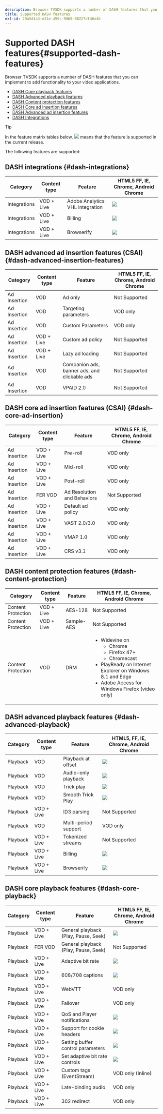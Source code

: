 ```yaml
---
description: Browser TVSDK supports a number of DASH features that you can implement to add functionality to your video applications.
title: Supported DASH features
exl-id: 29a5d1a3-e31e-459c-90b5-80227df46e4b
---
```

# Supported DASH features{#supported-dash-features}

Browser TVSDK supports a number of DASH features that you can implement to add functionality to your video applications.

* [DASH Core playback features](#dash-core-playback) 
* [DASH Advanced playback features](#dash-advanced-playback) 
* [DASH Content protection features](#dash-content-protection) 
* [DASH Core ad insertion features](#dash-core-ad-insertion) 
* [DASH Advanced ad insertion features](#dash-advanced-insertion-features) 
* [DASH Integrations](#dash-integrations)

>[!TIP]
>
>In the feature matrix tables below,  ![](assets/supported15.png)
>means that the feature is supported in the current release.

The following features are supported: 

<!-- 

<table id="table_lrb_p2g_xx"> 
 <title>DASH integrations</title> 
 <tgroup cols="4"> 
  <colspec colnum="1" colname="col1" colwidth="*" /> 
  <colspec colnum="2" colname="col2" colwidth="*" /> 
  <colspec colnum="3" colname="col3" colwidth="*" /> 
  <colspec colnum="4" colname="col6" colwidth="*" /> 
  <thead> 
   <tr> 
    <th colname="col1" class="entry"> Category </th> 
    <th colname="col2" class="entry"> Content type </th> 
    <th colname="col3" class="entry"> Feature </th> 
    <th colname="col6" align="center" class="entry"> 
     <lines>
       HTML5 FF, IE, Chrome, Android Chrome
     </lines> </th> 
   </tr> 
  </thead> 
  <tbody> 
   <tr> 
    <td colname="col1"> Integrations </td> 
    <td colname="col2"> VOD + Live </td> 
    <td colname="col3"> Adobe Analytics VHL integration </td> 
    <td colname="col6" valign="middle" align="center"><img href="assets/supported15.png" id="image_14D9248BD1D8410E83AD27DB4AB3B6ED" /> </td> 
   </tr> 
   <tr> 
    <td colname="col1"> Integrations </td> 
    <td colname="col2"> VOD + Live </td> 
    <td colname="col3"> Nielsen support </td> 
    <td colname="col6" valign="middle" align="center"><img href="assets/supported15.png" id="image_EFA853CB763446B3B37F2CF6BCC53EE1" /> </td> 
   </tr> 
   <tr> 
    <td colname="col1"> Integrations </td> 
    <td colname="col2"> VOD + Live </td> 
    <td colname="col3"> Billing </td> 
    <td colname="col6" valign="middle" align="center"><img href="assets/supported15.png" id="image_B3A4E5937CEC4052977C08767219BC2B" /> </td> 
   </tr> 
   <tr> 
    <td colname="col1"> Integrations </td> 
    <td colname="col2"> VOD + Live </td> 
    <td colname="col3"> Browserify </td> 
    <td colname="col6" valign="middle" align="center"><img href="assets/supported15.png" id="image_3330E81B86C84AD391AEBFDFE911A47F" /> </td> 
   </tr> 
  </tbody> 
 </tgroup> 
</table>

 -->

## DASH integrations {#dash-integrations}

|  Category  | Content type  | Feature  | HTML5 FF, IE, Chrome, Android Chrome  |
|---|---|---|---|
|  Integrations  | VOD + Live  | Adobe Analytics VHL integration  | ![](assets/supported15.png)|
|  Integrations  | VOD + Live  | Billing  | ![](assets/supported15.png)|
|  Integrations  | VOD + Live  | Browserify  | ![](assets/supported15.png)|

## DASH advanced ad insertion features (CSAI) {#dash-advanced-insertion-features}

|  Category  | Content type  | Feature  | HTML5 FF, IE, Chrome, Android Chrome   |
|---|---|---|---|
|  Ad Insertion  | VOD  | Ad only  | Not Supported  |
|  Ad Insertion  | VOD  | Targeting parameters  | VOD only  |
|  Ad Insertion  | VOD  | Custom Parameters  | VOD only  |
|  Ad Insertion  | VOD + Live  | Custom ad policy  | Not Supported  |
|  Ad Insertion  | VOD + Live  | Lazy ad loading  | Not Supported  |
|  Ad Insertion  | VOD  | Companion ads, banner ads, and clickable ads  | Not Supported  |
|  Ad Insertion  | VOD  | VPAID 2.0  | Not Supported  |

## DASH core ad insertion features (CSAI) {#dash-core-ad-insertion}

|  Category  | Content type  | Feature  | HTML5 FF, IE, Chrome, Android Chrome  |
|---|---|---|---|
|  Ad Insertion  | VOD + Live  | Pre-roll  | VOD only  |
|  Ad Insertion  | VOD + Live  | Mid-roll  | VOD only  |
|  Ad Insertion  | VOD + Live  | Post-roll  | VOD only  |
|  Ad Insertion  | FER VOD  | Ad Resolution and Behaviors  | Not Supported  |
|  Ad Insertion  | VOD + Live  | Default ad policy  | VOD only  |
|  Ad Insertion  | VOD + Live  | VAST 2.0/3.0  | VOD only  |
|  Ad Insertion  | VOD + Live  | VMAP 1.0  | VOD only  |
|  Ad Insertion  | VOD + Live  | CRS v3.1  | VOD only  |

## DASH content protection features {#dash-content-protection}

<table id="table_hrb_p2g_xx">  
 <thead> 
  <tr> 
   <th colname="col1" class="entry"> Category </th> 
   <th colname="col2" class="entry"> Content type </th> 
   <th colname="col3" class="entry"> Feature </th> 
   <th colname="col6" class="entry"> HTML5 FF, IE, Chrome, Android Chrome</th>
  </tr> 
 </thead>
 <tbody> 
  <tr> 
   <td colname="col1"> Content Protection </td> 
   <td colname="col2"> VOD + Live </td> 
   <td colname="col3"> AES-128 </td> 
   <td colname="col6"> Not Supported </td>
  </tr> 
  <tr> 
   <td colname="col1"> Content Protection </td> 
   <td colname="col2"> VOD + Live </td> 
   <td colname="col3"> Sample-AES </td> 
   <td colname="col6"> Not Supported </td> 
  </tr> 
  <tr> 
   <td colname="col1"> Content Protection </td> 
   <td colname="col2"> VOD </td> 
   <td colname="col3"> DRM </td> 
   <td colname="col6"> 
    <ul id="ul_irb_p2g_xx"> 
     <li id="li_C4643F2978BC4C8ABDB3E6C72C75A468">Widevine on 
      <ul id="ul_7047EA49AA3F40FE8F90E0ED6C028D83"> 
       <li id="li_B575735388D74D789D56BF373A470A6D">Chrome </li> 
       <li id="li_855146E4AC3A48E69B65F0022E1C0156">Firefox 47+ </li> 
       <li id="li_BC06B0A6EAAC4FC991C713775A8BB4DA">Chromecast </li> 
      </ul> </li> 
     <li id="li_D48B51C2208F423CB85D08886C2E1C66">PlayReady on Internet Explorer on Windows 8.1 and Edge </li> 
     <li id="li_2786AC19387241A296E015EE6FD07F2D">Adobe Access for Windows Firefox (video only) </li> 
    </ul> </td> 
  </tr> 
 </tbody> 
</table>

## DASH advanced playback features {#dash-advanced-playback}

|  Category  | Content type  | Feature  | HTML5, FF, IE, Chrome, Android Chrome  |
|---|---|---|---|
|  Playback  | VOD  | Playback at offset  | ![](assets/supported15.png)|
|  Playback  | VOD  | Audio-only playback  | ![](assets/supported15.png)|
|  Playback  | VOD  | Trick play  | ![](assets/supported15.png)|
|  Playback  | VOD  | Smooth Trick Play  | ![](assets/supported15.png)|
|  Playback  | VOD + Live  | ID3 parsing  | Not Supported  |
|  Playback  | VOD  | Multi-period support  | VOD only  |
|  Playback  | VOD + Live  | Tokenized streams  | Not Supported  |
|  Playback  | VOD + Live  | Billing  | ![](assets/supported15.png)|
|  Playback  | VOD + Live  | Browserify  | ![](assets/supported15.png)|

## DASH core playback features {#dash-core-playback}

|  Category  | Content type  | Feature  | HTML5 FF, IE, Chrome, Android Chrome  |
|---|---|---|---|
|  Playback  | VOD + Live  | General playback (Play, Pause, Seek)  | ![](assets/supported15.png)|
|  Playback  | FER VOD  | General playback (Play, Pause, Seek)  | Not Supported  |
|  Playback  | VOD + Live  | Adaptive bit rate  | ![](assets/supported15.png)|
|  Playback  | VOD + Live  | 608/708 captions  | ![](assets/supported15.png)|
|  Playback  | VOD + Live  | WebVTT  | VOD only  |
|  Playback  | VOD + Live  | Failover  | VOD only  |
|  Playback  | VOD + Live  | QoS and Player notifications  | ![](assets/supported15.png)|
|  Playback  | VOD + Live  | Support for cookie headers  | ![](assets/supported15.png)|
|  Playback  | VOD + Live  | Setting buffer control parameters  | ![](assets/supported15.png)|
|  Playback  | VOD + Live  | Set adaptive bit rate controls  | ![](assets/supported15.png)|
|  Playback  | VOD + Live  | Custom tags (EventStream)  | VOD only (Inline)  |
|  Playback  | VOD + Live  | Late-binding audio  | VOD only  |
|  Playback  | VOD + Live  | 302 redirect  | VOD only  |
